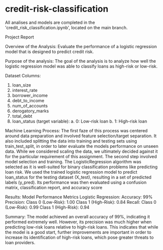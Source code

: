 # credit-risk-classification

All analises and models are completed in the 'credit_risk_classification.ipynb', located on the main branch.


Project Report 

Overview of the Analysis:
Evaluate the performance of a logistic regression model that is designed to predict credit risk.


Purpose of the analysis:
The goal of the analysis is to analyze how well the logistic regression model was able to classify loans as high-risk or low-risk.

Dataset Columns:
1. loan_size
2. interest_rate
3. borrower_income
4. debt_to_income
5. num_of_accounts
6. derogatory_marks
7. total_debt
8. loan_status (target variable):
      a. 0: Low-risk loan
      b. 1: High-risk loan



Machine Learning Process: 
The first faze of this process was centered around data preparation and involved feature selection/target separation. It also included splitting the data into training and testing sets using train_test_split, in order to later evaluate the models performance on unseen data. While we considered scaling the data, we ultimately decided against it for the particular requirement of this assignment. The second step involved model selection and training. The LogisticRegression algorithm was selected as it is well-suited for binary classification problems like predicting loan risk. We used the trained logistic regression model to predict loan_status for the testing dataset (X_test), resulting in a set of predicted labels (y_pred). Its performance was then evaluated using a confusion matrix, classification report, and accuracy score


Results:
Model Performance Metrics
Logistic Regression:
Accuracy: 99%
Precision:
Class 0 (Low-Risk): 1.00
Class 1 (High-Risk): 0.84
Recall:
Class 0 (Low-Risk): 0.99
Class 1 (High-Risk): 0.94


Summary:
The model achieved an overall accuracy of 99%, indicating it performed extremely well. However, its precision was much higher when predicting low-risk loans relative to high-risk loans. This indicates that while the model is a good start, further improvements are important in order to increase its identification of high-risk loans, which pose greater threats to loan providers. 




